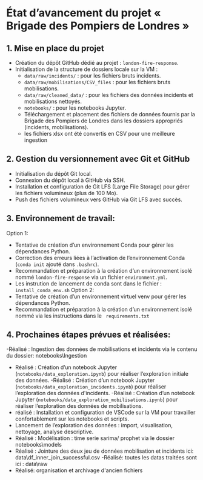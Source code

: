 # État d’avancement du projet « Brigade des Pompiers de Londres »
## 1. Mise en place du projet

- Création du dépôt GitHub dédié au projet : `london-fire-response`.
- Initialisation de la structure de dossiers locale sur la VM :
  - `data/raw/incidents/` : pour les fichiers bruts incidents.
  - `data/raw/mobilisations/CSV_files` : pour les fichiers bruts mobilisations.
  - `data/raw/cleaned_data/` : pour les fichiers des données incidents et mobilisations nettoyés.
  - `notebooks/` : pour les notebooks Jupyter.
  - Téléchargement et placement des fichiers de données fournis par la Brigade des Pompiers de Londres dans les dossiers appropriés (incidents, mobilisations).
  - les fichiers xlsx ont été convertis en CSV pour une meilleure ingestion 

## 2. Gestion du versionnement avec Git et GitHub

- Initialisation du dépôt Git local.
- Connexion du dépôt local à GitHub via SSH.
- Installation et configuration de Git LFS (Large File Storage) pour gérer les fichiers volumineux (plus de 100 Mo).
- Push des fichiers volumineux vers GitHub via Git LFS avec succès.

## 3. Environnement de travail:

 Option 1:
  - Tentative de création d’un environnement Conda pour gérer les dépendances Python.
  - Correction des erreurs liées à l’activation de l’environnement Conda (`conda init` ajouté dans `.bashrc`).
  - Recommandation et préparation à la création d’un environnement isolé nommé `london-fire-response` via un fichier `environment.yml`.
  - Les instrution de lancement de conda sont dans le fichier : `install_conda_env.sh`
Option 2:
  - Tentative de création d’un environnement virtuel venv pour gérer les dépendances Python.
  - Recommandation et préparation à la création d’un environnement isolé nommé via les instructions dans le ` requirements.txt`

## 4. Prochaines étapes prévues et réalisées:

-Réalisé : Ingestion des données de mobilisations et incidents via le contenu du dossier: notebooks\Ingestion 
- Réalisé : Création d’un notebook Jupyter (`notebooks/data_exploration.ipynb`) pour réaliser l’exploration initiale des données.
-Réalisé : Création d’un notebook Jupyter (`notebooks/data_exploration_incidents.ipynb`) pour réaliser l’exploration des données d'incidents.
-Réalisé : Création d’un notebook Jupyter (`notebooks/data_exploration_mobilisations.ipynb`) pour réaliser l’exploration des données de mobilisations.
- réalisé : Installation et configuration de VSCode sur la VM pour travailler confortablement sur les notebooks et scripts.
- Lancement de l’exploration des données : import, visualisation, nettoyage, analyse descriptive.
- Réalisé : Modélisation : time serie sarima/ prophet via le dossier notebooks\models
- Réalisé : Jointure des deux jeu de données mobilisation et incidents ici: data\df_inner_join_successful.csv
-Réalisé: toutes les datas traitées sont ici : data\raw
- Réalisé: organisation et archivage d'ancien fichiers 